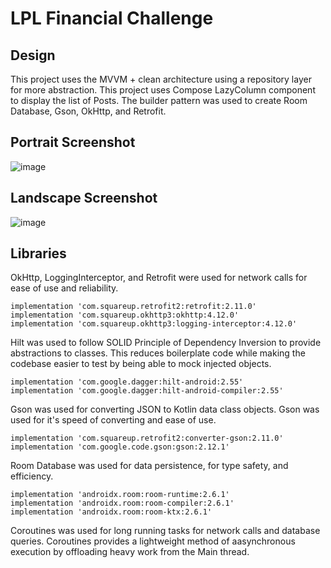 # LPL Financial Challenge

## Design
This project uses the MVVM + clean architecture using a repository layer for more abstraction. 
This project uses Compose LazyColumn component to display the list of Posts. 
The builder pattern was used to create Room Database, Gson, OkHttp, and Retrofit.

## Portrait Screenshot
![image](https://github.com/user-attachments/assets/28520dd0-ce23-4c48-87bd-88b5b43154d7)

## Landscape Screenshot
![image](https://github.com/user-attachments/assets/25ee3bfd-2bbd-4ded-aabd-6d64d65d2e82)

## Libraries
OkHttp, LoggingInterceptor, and Retrofit were used for network calls for ease of use and reliability.
```
implementation 'com.squareup.retrofit2:retrofit:2.11.0'
implementation 'com.squareup.okhttp3:okhttp:4.12.0'
implementation 'com.squareup.okhttp3:logging-interceptor:4.12.0'
```

Hilt was used to follow SOLID Principle of Dependency Inversion to provide abstractions to classes.
This reduces boilerplate code while making the codebase easier to test by being able to mock injected objects.
```
implementation 'com.google.dagger:hilt-android:2.55'
implementation 'com.google.dagger:hilt-android-compiler:2.55'
```

Gson was used for converting JSON to Kotlin data class objects.
Gson was used for it's speed of converting and ease of use.
```
implementation 'com.squareup.retrofit2:converter-gson:2.11.0'
implementation 'com.google.code.gson:gson:2.12.1'
```

Room Database was used for data persistence, for type safety, and efficiency.
```
implementation 'androidx.room:room-runtime:2.6.1'
implementation 'androidx.room:room-compiler:2.6.1'
implementation 'androidx.room:room-ktx:2.6.1'
```

Coroutines was used for long running tasks for network calls and database queries.
Coroutines provides a lightweight method of aasynchronous execution by offloading heavy work from the Main thread.
